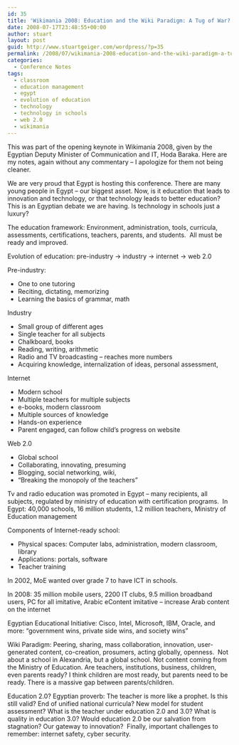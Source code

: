 ```yaml
---
id: 35
title: 'Wikimania 2008: Education and the Wiki Paradigm: A Tug of War?'
date: 2008-07-17T23:48:55+00:00
author: stuart
layout: post
guid: http://www.stuartgeiger.com/wordpress/?p=35
permalink: /2008/07/wikimania-2008-education-and-the-wiki-paradigm-a-tug-of-war/
categories:
  - Conference Notes
tags:
  - classroom
  - education management
  - egypt
  - evolution of education
  - technology
  - technology in schools
  - web 2.0
  - wikimania
---
```

This was part of the opening keynote in Wikimania 2008, given by the Egyptian Deputy Minister of Communication and IT, Hoda Baraka. Here are my notes, again without any commentary &#8211; I apologize for them not being cleaner.

<!--more-->

We are very proud that Egypt is hosting this conference. There are many young people in Egypt – our biggest asset. Now, is it education that leads to innovation and technology, or that technology leads to better education? This is an Egyptian debate we are having. Is technology in schools just a luxury?

The education framework: Environment, administration, tools, curricula, assessments, certifications, teachers, parents, and students.  All must be ready and improved.

Evolution of education: pre-industry -> industry -> internet -> web 2.0
  
Pre-industry:

  * One to one tutoring
  * Reciting, dictating, memorizing
  * Learning the basics of grammar, math

Industry

  * Small group of different ages
  * Single teacher for all subjects
  * Chalkboard, books
  * Reading, writing, arithmetic
  * Radio and TV broadcasting – reaches more numbers
  * Acquiring knowledge, internalization of ideas, personal assessment,

Internet

  * Modern school
  * Multiple teachers for multiple subjects
  * e-books, modern classroom
  * Multiple sources of knowledge
  * Hands-on experience
  * Parent engaged, can follow child’s progress on website

Web 2.0

  * Global school
  * Collaborating, innovating, presuming
  * Blogging, social networking, wiki,
  * “Breaking the monopoly of the teachers”

Tv and radio education was promoted in Egypt – many recipients, all subjects, regulated by ministry of education with certification programs.  In Egypt: 40,000 schools, 16 million students, 1.2 million teachers, Ministry of Education management

Components of Internet-ready school:

  * Physical spaces: Computer labs, administration, modern classroom, library
  * Applications: portals, software
  * Teacher training

In 2002, MoE wanted over grade 7 to have ICT in schools.
  
In 2008: 35 million mobile users, 2200 IT clubs, 9.5 million broadband users, PC for all imitative, Arabic eContent imitative – increase Arab content on the internet

Egyptian Educational Initiative: Cisco, Intel, Microsoft, IBM, Oracle, and more: “government wins, private side wins, and society wins”
  
Wiki Paradigm: Peering, sharing, mass collaboration, innovation, user-generated content, co-creation, prosumers, acting globally, openness.  Not about a school in Alexandria, but a global school. Not content coming from the Ministry of Education. Are teachers, institutions, business, children, even parents ready? I think children are most ready, but parents need to be ready. There is a massive gap between parents/children.

Education 2.0? Egyptian proverb: The teacher is more like a prophet. Is this still valid? End of unified national curricula? New model for student assessment? What is the teacher under education 2.0 and 3.0? What is quality in education 3.0? Would education 2.0 be our salvation from stagnation? Our gateway to innovation?  Finally, important challenges to remember: internet safety, cyber security.
